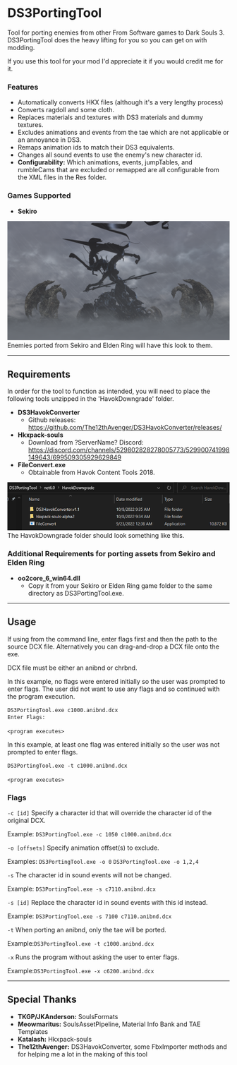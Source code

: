 # DS3PortingTool

Tool for porting enemies from other From Software games to Dark Souls 3.
DS3PortingTool does the heavy lifting for you so you can get on with modding.

If you use this tool for your mod I'd appreciate it if you would credit me for it.

### Features
- Automatically converts HKX files (although it's a very lengthy process)
- Converts ragdoll and some cloth.
- Replaces materials and textures with DS3 materials and dummy textures.
- Excludes animations and events from the tae which are not applicable or an annoyance in DS3.
- Remaps animation ids to match their DS3 equivalents.
- Changes all sound events to use the enemy's new character id.
- **Configurability:** Which animations, events, jumpTables, and rumbleCams that are excluded
  or remapped are all configurable from the XML files in the Res folder.

### Games Supported
- **Sekiro**

![Example of Divine Dragon ported.](/DS3PortingTool/Assets/Ported_Enemy_Sample.png)
Enemies ported from Sekiro and Elden Ring will have this look to them.

------
## Requirements
In order for the tool to function as intended, you will need to place the
following tools unzipped in the 'HavokDowngrade' folder.
- **DS3HavokConverter**
  - Github releases: https://github.com/The12thAvenger/DS3HavokConverter/releases/
- **Hkxpack-souls**
  - Download from ?ServerName? Discord: https://discord.com/channels/529802828278005773/529900741998149643/699509305929629849
- **FileConvert.exe**
  - Obtainable from Havok Content Tools 2018.

![This is what your HavokDowngrade folder should look like.](/DS3PortingTool/Assets/Readme_HavokDowngrade_Model.png)
 The HavokDowngrade folder should look something like this.

### Additional Requirements for porting assets from Sekiro and Elden Ring
- **oo2core_6_win64.dll**
  - Copy it from your Sekiro or Elden Ring game folder to the same directory as
  DS3PortingTool.exe.

------
## Usage
If using from the command line, enter flags first and then the path to the
source DCX file. Alternatively you can drag-and-drop a DCX file onto the exe.

DCX file must be either an anibnd or chrbnd.

In this example, no flags were entered initially so the user was prompted to enter flags. The user
did not want to use any flags and so continued with the program execution.
```
DS3PortingTool.exe c1000.anibnd.dcx
Enter Flags:

<program executes>
```

In this example, at least one flag was entered initially so the user was not prompted to enter flags.
```
DS3PortingTool.exe -t c1000.anibnd.dcx

<program executes>
```

### Flags
`-c [id]` Specify a character id that will override the character id of the
original DCX.

Example:
`DS3PortingTool.exe -c 1050 c1000.anibnd.dcx`

`-o [offsets]` Specify animation offset(s) to exclude.

Examples: `DS3PortingTool.exe -o 0` `DS3PortingTool.exe -o 1,2,4`

`-s` The character id in sound events will not be changed.

Example: `DS3PortingTool.exe -s c7110.anibnd.dcx`

`-s [id]` Replace the character id in sound events with this id instead.

Example: `DS3PortingTool.exe -s 7100 c7110.anibnd.dcx`

`-t` When porting an anibnd, only the tae will be ported.

Example:`DS3PortingTool.exe -t c1000.anibnd.dcx`

`-x` Runs the program without asking the user to enter flags.

Example:`DS3PortingTool.exe -x c6200.anibnd.dcx`

------
## Special Thanks
- **TKGP/JKAnderson:** SoulsFormats
- **Meowmaritus:** SoulsAssetPipeline, Material Info Bank and TAE Templates
- **Katalash:** Hkxpack-souls
- **The12thAvenger:** DS3HavokConverter, some FbxImporter methods and for helping me a lot in the making of this tool



